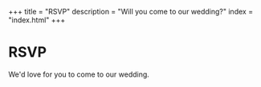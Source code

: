 +++
title = "RSVP"
description = "Will you come to our wedding?"
index = "index.html"
+++

# RSVP
We'd love for you to come to our wedding.
